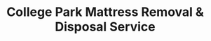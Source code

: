 ---
layout: location.njk
title: College Park Mattress Removal & Disposal Service
description: University town mattress removal in College Park with 1M+ mattresses recycled nationwide. Next-day pickup  Skip Prince George's County facility trips - professional service for students, faculty, and research staff throughout the University of Maryland area.
permalink: /mattress-removal/maryland/college-park/
city: College Park
state: Maryland
stateSlug: maryland
tier: 3
coordinates:
  lat: 38.9897
  lng: -76.9378
pricing:
  startingPrice: 125
  single: 125
  queen: 155
  king: 180
  boxSpring: 30
neighborhoods:
  - name: University of Maryland Campus
    zipCodes: [20742]
  - name: College Park Woods
    zipCodes: [20740]
  - name: Old Town College Park
    zipCodes: [20740]
  - name: Berwyn Heights Border
    zipCodes: [20740]
  - name: Hollywood
    zipCodes: [20740]
  - name: Daniels Park
    zipCodes: [20740]
  - name: Calvert Hills
    zipCodes: [20740]
  - name: Lakeland
    zipCodes: [20740]
  - name: Autoville
    zipCodes: [20740]
  - name: Branchville
    zipCodes: [20722]
  - name: Cherry Hill Road
    zipCodes: [20740]
  - name: Paint Branch
    zipCodes: [20742]
  - name: Research Park
    zipCodes: [20740]
  - name: Campus Hills
    zipCodes: [20740]
  - name: University Park Border
    zipCodes: [20782]
  - name: Graduate Gardens
    zipCodes: [20740]
  - name: Faculty Housing
    zipCodes: [20740]
  - name: East Campus
    zipCodes: [20742]
  - name: West Campus
    zipCodes: [20742]
  - name: Knox Road Corridor
    zipCodes: [20740]
zipCodes: [20740, 20742, 20722, 20782]
recyclingPartners:
  - Prince George's County Waste Management
  - University of Maryland Sustainability Office
  - M&T Yard Waste and Recycling
  - Capital Waste Services
  - Mid-Atlantic Recycling Network
localRegulations: "Unlike Prince George's County's requirement for residents to transport large items to designated collection centers during specific schedules, our service eliminates municipal coordination entirely. The county system demands advance scheduling and personal transport that conflicts with academic calendars, research project deadlines, and student housing move-in/move-out periods throughout the University of Maryland community."
nearbyCities:
  - name: Baltimore
    slug: baltimore
    distance: 30
    isSuburb: false
  - name: Annapolis
    slug: annapolis
    distance: 25
    isSuburb: false
  - name: Frederick
    slug: frederick
    distance: 55
    isSuburb: false
reviews:
  count: 1,923
  featured:
    - text: "Finals week = zero time for anything else. Called Sunday, gone Monday. Exactly what stressed grad students need."
      author: "Kevin L."
      neighborhood: "Graduate Gardens"
    - text: "My daughter's dorm furniture needed replacing before sophomore year started, and coordinating pickup around her work-study job and my teaching schedule seemed impossible. The team was incredibly flexible - they worked with our academic calendar constraints and handled everything while we focused on getting ready for the new semester. As a faculty member, I appreciated their understanding of university life rhythms."
      author: "Professor Sarah M."
      neighborhood: "Faculty Housing"
    - text: "end-of-lease apartment cleanout during summer session when most services are booked solid 📚 these folks had availability and got it done same week so I could focus on thesis defense prep instead of hauling furniture around campus"
      author: "miguel_phd"
      neighborhood: "College Park Woods"
faqs:
  - question: "Do you accommodate academic schedules and university calendars?"
    answer: "Absolutely. College Park's university environment creates unique timing needs around semester transitions, finals periods, and research deadlines. We provide flexible scheduling including early morning, evening, and weekend service to coordinate with academic calendars, student housing requirements, and faculty schedules."
  - question: "How does your service work with student housing and university moves?"
    answer: "We understand university housing logistics including dorm restrictions, apartment lease transitions, and campus access protocols. Our service eliminates the need for county facility coordination, providing complete pickup during busy academic periods when students and faculty have limited time for waste management tasks."
  - question: "Can you handle campus area access and parking challenges?"
    answer: "Yes. College Park's campus environment presents unique access situations including restricted parking zones, dormitory protocols, and research facility coordination. Our teams navigate university area logistics and work efficiently within campus community guidelines."
  - question: "What's your pricing for College Park mattress removal?"
    answer: "Complete removal per mattress, including pickup, transportation, and 100% recycling. Additional charges only for stairs ($10/flight) or extended carries over 75 feet from parking to your location."
  - question: "Do you guarantee recycling compliance for university community?"
    answer: "Completely guaranteed. We've processed over 1 million mattresses through certified recycling facilities. Your College Park mattress materials become construction steel (springs), automotive components (foam), and textile products (fabrics) through our verified recycling network."
  - question: "How quickly can you schedule pickup during academic periods?"
    answer: "Next-day service available throughout Prince George's County. Schedule online in 60 seconds or call (720) 263-6094. We maintain expanded availability during peak academic periods like move-in/move-out weeks and semester transitions."
  - question: "Do you work around research facility and laboratory schedules?"
    answer: "Yes. University of Maryland's research community creates specific logistics needs. We coordinate around grant deadlines, conference travel, and laboratory protocols while providing efficient service throughout the campus area."
  - question: "Do you serve all College Park neighborhoods and university areas?"
    answer: "Absolutely. From on-campus housing to faculty neighborhoods, graduate student areas to research facilities - we serve every College Park location with consistent service designed for the university community."
schema:
  "@context": "https://schema.org"
  "@type": "LocalBusiness"
  "@name": "A Bedder World College Park"
  "address":
    "@type": "PostalAddress"
    "addressLocality": "College Park"
    "addressRegion": "Maryland"
    "addressCountry": "US"
  "geo":
    "@type": "GeoCoordinates"
    "latitude": 38.9897
    "longitude": -76.9378
  "telephone": "720-263-6094"
  "priceRange": "$125-$180"
  "serviceArea": "College Park, Maryland"
  "aggregateRating":
    "@type": "AggregateRating"
    "ratingValue": "4.9"
    "reviewCount": "1923"
pageContent:
  heroDescription: "Complete mattress removal throughout College Park with guaranteed next-day service. Professional pickup serving University of Maryland students, faculty, and research staff. Book online and skip county facility coordination."
  aboutService: |
    <p>College Park mattress removal serves Maryland's premier university community through scheduling that understands academic life demands. Graduate students managing research deadlines, faculty coordinating around teaching responsibilities, and undergraduate residents navigating housing transitions benefit from service that works around academic calendars rather than municipal waste schedules. County facility requirements become irrelevant - direct pickup coordinates with semester timing and research priorities.</p>
    
    <p>University of Maryland's campus environment creates distinct service requirements: dormitory access protocols, research facility coordination, academic calendar constraints, and student housing turnover periods. Our teams understand everything from residence hall logistics to faculty neighborhood needs, providing efficient service throughout College Park's unique blend of academic and residential communities.</p>
    
    <p>Every pickup includes professional handling, reliable transportation, and complete recycling without additional fees. Designed for busy academic professionals and students who need efficient solutions during demanding semester schedules. Schedule online instantly - we handle logistics while you focus on research, teaching, and academic achievement throughout Prince George's County.</p>
  serviceAreasIntro: "Professional mattress removal serves all College Park neighborhoods and university areas, from campus housing to faculty communities:"
  regulationsCompliance: "Complete independence from Prince George's County waste collection requirements eliminates municipal scheduling coordination. We manage comprehensive mattress processing - pickup through certified recycling - removing county facility trips, advance scheduling, and transport logistics. Focus on academic work, research deadlines, and university responsibilities instead of waste management coordination throughout the College Park area."
  environmentalImpact: |
    <p>College Park's academic and research community values environmental responsibility alongside scholarly excellence. Every pickup contributes to our 1+ million mattresses recycled nationwide, supporting sustainability initiatives that align with University of Maryland's environmental research programs and campus sustainability goals throughout Prince George's County.</p>
    
    <p>Our certified recycling process transforms College Park mattresses into valuable resources - steel springs support regional construction projects, foam materials serve manufacturing industries across the mid-Atlantic region, fabric components enter textile production chains. This benefits students, faculty, and research staff while reinforcing the university community's commitment to environmental stewardship.</p>
    
    <p>From graduate housing to faculty neighborhoods, every College Park customer supports guaranteed recycling that maintains productive material use rather than consuming landfill space, reinforcing academic community values of environmental responsibility and sustainable research practices throughout Maryland's university corridor.</p>
  howItWorksScheduling: "Schedule online in 60 seconds or call (720) 263-6094 for College Park pickup. Academic-friendly timing includes morning, afternoon, and weekend appointments coordinating with class schedules, research activities, and university calendar demands throughout Prince George's County."
  howItWorksService: "Experienced teams handle College Park's university logistics - navigating campus access requirements, coordinating with academic schedules, managing student housing protocols, and ensuring efficient removal throughout Maryland's premier research university community."
  howItWorksDisposal: "College Park mattresses receive complete processing at certified recycling facilities. Springs become construction materials, foam transforms into manufacturing components, fabric materials process into new products. Every pickup supports environmental responsibility while keeping materials productive nationwide."
  sidebarStats:
    mattressesRemoved: "7,831"
---